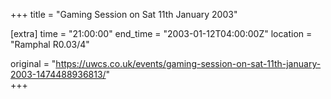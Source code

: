 +++
title = "Gaming Session on Sat 11th January 2003"

[extra]
time = "21:00:00"
end_time = "2003-01-12T04:00:00Z"
location = "Ramphal R0.03/4"

original = "https://uwcs.co.uk/events/gaming-session-on-sat-11th-january-2003-1474488936813/"    
+++



